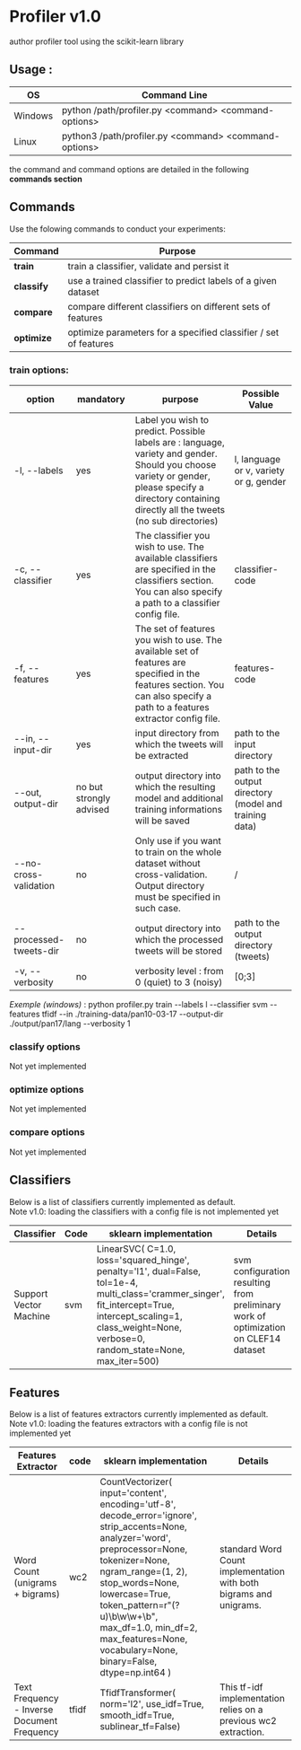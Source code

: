 # Profiler v1.0
author profiler tool using the scikit-learn library


## Usage :
| OS      | Command Line                                            |
|---------|---------------------------------------------------------|
| Windows | python /path/profiler.py \<command> \<command-options>  |
| Linux   | python3 /path/profiler.py \<command> \<command-options> |

the command and command options are detailed in the following **commands section**

## Commands

Use the folowing commands to conduct your experiments:

| Command      | Purpose                                                          |
|--------------|------------------------------------------------------------------|
| **train**    | train a classifier, validate and persist it                      |
| **classify** | use a trained classifier to predict labels of a given dataset    |
| **compare**  | compare different classifiers on different sets of features      |
| **optimize** | optimize parameters for a specified classifier / set of features |


### train options:

| option                 | mandatory               | purpose                                                                                                                                                                                                                         | Possible Value                                         |
|------------------------|-------------------------|---------------------------------------------------------------------------------------------------------------------------------------------------------------------------------------------------------------------------------|--------------------------------------------------------|
| -l, --labels           | yes                     | Label you wish to predict. Possible labels are : language, variety and gender. Should you choose variety or gender, please specify a directory containing directly all the tweets (no sub directories)  | l, language or v, variety or g, gender                 |
| -c, --classifier       | yes                     | The classifier you wish to use. The available classifiers are specified in the classifiers section. You can also specify a path to a classifier config file.                                                                    | classifier-code                                        |
| -f, --features         | yes                     | The set of features you wish to use. The available set of features are specified in the features section. You can also specify a path to a features extractor config file.                                                      | features-code                                          |
| --in, --input-dir      | yes                     | input directory from which the tweets will be extracted                                                                                                                                                                         | path to the input directory                            |
| --out, output-dir      | no but strongly advised | output directory into which the resulting model and additional training informations will be saved                                                                                                                              | path to the output directory (model and training data) |
| --no-cross-validation  | no                      | Only use if you want to train on the whole dataset without cross-validation. Output directory must be specified in such case.                                                                                                   | /                                                      |
| --processed-tweets-dir | no                      | output directory into which the processed tweets will be stored                                                                                                                                                                 | path to the output directory (tweets)                  |
| -v, --verbosity        | no                      | verbosity level : from 0 (quiet) to 3 (noisy)                                                                                                                                                                                   | [0;3]                                                  |

*Exemple (windows)* : python profiler.py train --labels l --classifier svm --features tfidf --in ./training-data/pan10-03-17 --output-dir ./output/pan17/lang --verbosity 1

### classify options
Not yet implemented

### optimize options
Not yet implemented

### compare options
Not yet implemented

## Classifiers

Below is a list of classifiers currently implemented as default.\
Note v1.0: loading the classifiers with a config file is not implemented yet

| Classifier             | Code | sklearn implementation                                                                                                                                                                                                       | Details                                                                             |
|------------------------|------|------------------------------------------------------------------------------------------------------------------------------------------------------------------------------------------------------------------------------|-------------------------------------------------------------------------------------|
| Support Vector Machine | svm  | LinearSVC( C=1.0,  loss='squared_hinge',  penalty='l1',  dual=False,  tol=1e-4,  multi_class='crammer_singer',  fit_intercept=True,  intercept_scaling=1,  class_weight=None,  verbose=0,  random_state=None,  max_iter=500) | svm configuration resulting from preliminary work of optimization on CLEF14 dataset |


## Features

Below is a list of features extractors currently implemented as default.\
Note v1.0: loading the features extractors with a config file is not implemented yet

| Features Extractor                          | code  | sklearn implementation                                                                                                                                                                                                                                                                                                           | Details                                                            |
|---------------------------------------------|-------|----------------------------------------------------------------------------------------------------------------------------------------------------------------------------------------------------------------------------------------------------------------------------------------------------------------------------------|--------------------------------------------------------------------|
| Word Count (unigrams + bigrams)             | wc2   | CountVectorizer( input='content', encoding='utf-8', decode_error='ignore', strip_accents=None, analyzer='word', preprocessor=None, tokenizer=None, ngram_range=(1, 2), stop_words=None, lowercase=True, token_pattern=r"(?u)\b\w\w+\b", max_df=1.0, min_df=2, max_features=None, vocabulary=None, binary=False, dtype=np.int64 ) | standard Word Count implementation with both bigrams and unigrams. |
| Text Frequency - Inverse Document Frequency | tfidf | TfidfTransformer( norm='l2', use_idf=True, smooth_idf=True, sublinear_tf=False)                                                                                                                                                                                                                                                  | This tf-idf implementation relies on a previous wc2 extraction.    |
